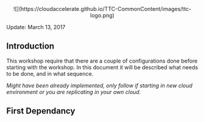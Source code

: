 <center>![](https://cloudaccelerate.github.io/TTC-CommonContent/images/ttc-logo.png)</center> 

Update: March 13, 2017

## Introduction

This workshop require that there are a couple of configurations done before starting with the workshop. In this document it will be described what needs to be done, and in what sequence.

*Might have been already implemented, only follow if starting in new cloud environment or you are replicating in your own cloud.*

## First Dependancy

